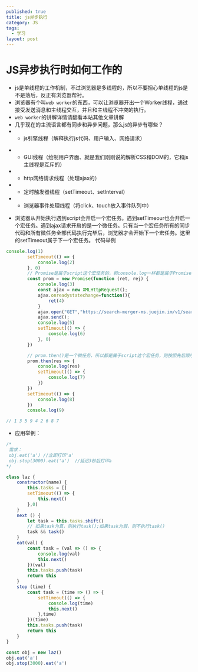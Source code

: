 ```yaml
---
published: true
title: js异步执行
category: JS
tags: 
  - 学习
layout: post
---
```


# JS异步执行时如何工作的

- js是单线程的工作机制，不过浏览器是多线程的，所以不要担心单线程的js是不是落后，反正有浏览器帮衬。
- 浏览器有个叫`web worker`的东西，可以让浏览器开出一个Worker线程，通过接受发送消息和主线程交互，并且和主线程不冲突的执行。
- `web worker`的讲解详情请翻看本站其他文章讲解
- 几乎现在的主流语言都有同步和异步问题，那么js的异步有哪些？
- + js引擎线程（解释执行js代码、用户输入、网络请求）

 + + GUI线程（绘制用户界面、就是我们刚刚说的解析CSS和DOM的，它和js主线程是互斥的）
 + + http网络请求线程（处理ajax的）
 + + 定时触发器线程（setTimeout、setInterval）
 + + 浏览器事件处理线程（将click、touch放入事件队列中）
- 浏览器从开始执行遇到script会开启一个宏任务。遇到setTimeour也会开启一个宏任务。遇到ajax请求开启的是一个微任务。只有当一个宏任务所有的同步代码和所有微任务全部代码执行完毕后，浏览器才会开始下一个宏任务。这里的setTimeout属于下一个宏任务。
代码举例
```javascript
console.log(1)
        setTimeout(() => {
            console.log(2)
        }, 0)
        // Promise是属于script这个宏任务的，和console.log一样都是属于Promise的
        const prom = new Promise(function (ret, rej) {
            console.log(3)
            const ajax = new XMLHttpRequest();
            ajax.onreadystatechange=function(){
            	ret(4)
            }
            ajax.open("GET","https://search-merger-ms.juejin.im/v1/search?query=ajax&page=0&raw_result=false&src=web",true);
            ajax.send();
            console.log(5)
            setTimeout(() => {
                console.log(6)
            }, 0)
        })

        // prom.then()是一个微任务，所以都是属于script这个宏任务，则按照先后顺序执行
        prom.then(res => {
            console.log(res)
            setTimeout(() => {
                console.log(7)
            })
        })
        setTimeout(() => {
            console.log(8)
        })
        console.log(9)

// 1 3 5 9 4 2 6 8 7
```
- 应用举例：
```javascript
/*
 需求：
 obj.eat('a') //立即打印'a'
 obj.stop(3000).eat('a')  //延迟3秒后打印a
*/

class laz {
	constructor(name) {
		this.tasks = []
		setTimeout(() => {
			this.next()
		},0)
	}
	next () {
		let task = this.tasks.shift()
		// 如果task为真，则执行task();如果task为假，则不执行task()
		task && task()
	}
	eat(val) {
		const task = (val => () => {
			console.log(val)
			this.next()
		})(val)
		this.tasks.push(task)
		return this
	}
	stop (time) {
		const task = (time => () => {
			setTimeout(() => {
				console.log(time)
				this.next()
			},time)
		})(time)
		this.tasks.push(task)
		return this
	}
}

const obj = new laz()
obj.eat('a')
obj.stop(3000).eat('a')
```

